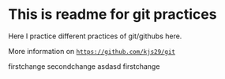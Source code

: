 # This is readme for git practices

Here I practice different practices of git/githubs here.

More information on [`https://github.com/kjs29/git`](https://github.com/kjs29/git)


firstchange
secondchange
asdasd
firstchange
